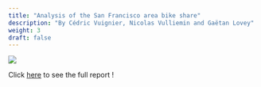 ```yaml
---
title: "Analysis of the San Francisco area bike share"
description: "By Cédric Vuignier, Nicolas Vulliemin and Gaëtan Lovey"
weight: 3
draft: false
---
```


![](/bike.png)

Click [here](https://bookdown.org/connect/#/apps/5238/access) to see the full report !
